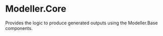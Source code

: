 # Modeller.Core
Provides the logic to produce generated outputs using the Modeller.Base components.
